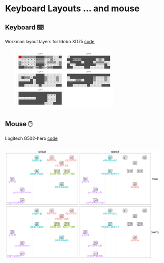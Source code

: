 # Keyboard Layouts ... and mouse 

## Keyboard ⌨️

Workman layout layers for Idobo XD75 [code](layouts/idobo_xd75)

&nbsp;&nbsp;&nbsp;&nbsp;&nbsp;&nbsp;&nbsp;&nbsp;<img src="https://raw.githubusercontent.com/rjake/keyboard_layouts/master/layouts/idobo_xd75/condensed_layout/layers.png"  alt="workman-layout" height = 200>

## Mouse 🖱️

Logitech G502-hero [code](layouts/mouse/logitech)

&nbsp;&nbsp;&nbsp;&nbsp;&nbsp;&nbsp;&nbsp;&nbsp;<img src="https://raw.githubusercontent.com/rjake/keyboard_layouts/master/layouts/mouse/logitech/g502/map.png"  alt="g502-map" height = 350>
